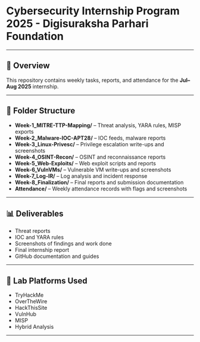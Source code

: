 # Cybersecurity Internship Program 2025 - Digisuraksha Parhari Foundation

---

## 📌 Overview  
This repository contains weekly tasks, reports, and attendance for the **Jul–Aug 2025** internship.

---

## 📁 Folder Structure

- **Week-1_MITRE-TTP-Mapping/** – Threat analysis, YARA rules, MISP exports  
- **Week-2_Malware-IOC-APT28/** – IOC feeds, malware reports  
- **Week-3_Linux-Privesc/** – Privilege escalation write-ups and screenshots  
- **Week-4_OSINT-Recon/** – OSINT and reconnaissance reports  
- **Week-5_Web-Exploits/** – Web exploit scripts and reports  
- **Week-6_VulnVMs/** – Vulnerable VM write-ups and screenshots  
- **Week-7_Log-IR/** – Log analysis and incident response  
- **Week-8_Finalization/** – Final reports and submission documentation  
- **Attendance/** – Weekly attendance records with flags and screenshots  

---

## 📊 Deliverables

- Threat reports  
- IOC and YARA rules  
- Screenshots of findings and work done  
- Final internship report  
- GitHub documentation and guides  

---

## 🔗 Lab Platforms Used

- TryHackMe  
- OverTheWire  
- HackThisSite  
- VulnHub  
- MISP  
- Hybrid Analysis  

---

